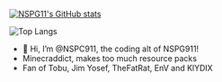 [![NSPG11's GitHub stats](https://github-readme-stats.vercel.app/api?username=NSPC911&show_icons=true&theme=cobalt)](https://github.com/NSPC911)

![Top Langs](https://github-readme-stats.vercel.app/api/top-langs/?username=NSPC911&hide_progress=true&theme=cobalt)
- 👋 Hi, I’m @NSPC911, the coding alt of NSPG911!
- Minecraddict, makes too much resource packs
- Fan of Tobu, Jim Yosef, TheFatRat, EnV and KlYDIX

